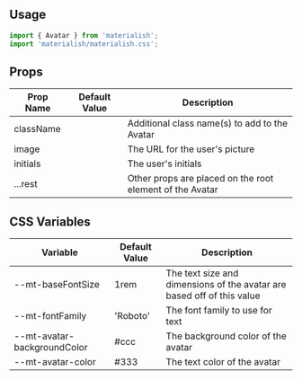 ## Usage

```jsx
import { Avatar } from 'materialish';
import 'materialish/materialish.css';
```

## Props

| Prop Name | Default Value | Description                                              |
| --------- | ------------- | -------------------------------------------------------- |
| className |               | Additional class name(s) to add to the Avatar            |
| image     |               | The URL for the user's picture                           |
| initials  |               | The user's initials                                      |
| ...rest   |               | Other props are placed on the root element of the Avatar |

## CSS Variables

| Variable                    | Default Value | Description                                                            |
| --------------------------- | ------------- | ---------------------------------------------------------------------- |
| --mt-baseFontSize           | 1rem          | The text size and dimensions of the avatar are based off of this value |
| --mt-fontFamily             | 'Roboto'      | The font family to use for text                                        |
| --mt-avatar-backgroundColor | #ccc          | The background color of the avatar                                     |
| --mt-avatar-color           | #333          | The text color of the avatar                                           |
